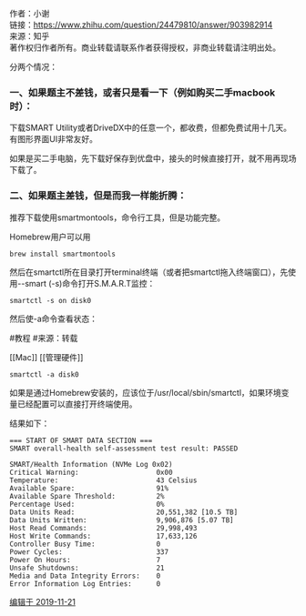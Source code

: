 作者：小谢  
链接：https://www.zhihu.com/question/24479810/answer/903982914  
来源：知乎  
著作权归作者所有。商业转载请联系作者获得授权，非商业转载请注明出处。  
  

分两个情况：

### 一、如果题主不差钱，或者只是看一下（例如购买二手macbook时）：

下载SMART Utility或者DriveDX中的任意一个，都收费，但都免费试用十几天。有图形界面UI非常友好。

如果是买二手电脑，先下载好保存到优盘中，接头的时候直接打开，就不用再现场下载了。

### 二、如果题主差钱，但是而我一样能折腾：

推荐下载使用smartmontools，命令行工具，但是功能完整。

Homebrew用户可以用

```text
brew install smartmontools
```

然后在smartctl所在目录打开terminal终端（或者把smartctl拖入终端窗口），先使用--smart (-s)命令打开S.M.A.R.T监控：

```text
smartctl -s on disk0
```

然后使-a命令查看状态：


#教程 #来源：转载 

[[Mac]]
[[管理硬件]]


```text
smartctl -a disk0
```

如果是通过Homebrew安装的，应该位于/usr/local/sbin/smartctl，如果环境变量已经配置可以直接打开终端使用。

结果如下：

```text
=== START OF SMART DATA SECTION ===
SMART overall-health self-assessment test result: PASSED

SMART/Health Information (NVMe Log 0x02)
Critical Warning:                   0x00
Temperature:                        43 Celsius
Available Spare:                    91%
Available Spare Threshold:          2%
Percentage Used:                    0%
Data Units Read:                    20,551,382 [10.5 TB]
Data Units Written:                 9,906,876 [5.07 TB]
Host Read Commands:                 29,998,493
Host Write Commands:                17,633,126
Controller Busy Time:               0
Power Cycles:                       337
Power On Hours:                     7
Unsafe Shutdowns:                   21
Media and Data Integrity Errors:    0
Error Information Log Entries:      0
```

[编辑于 2019-11-21](//www.zhihu.com/question/24479810/answer/903982914)